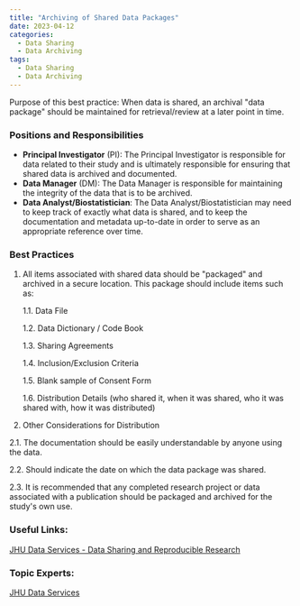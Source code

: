 ```yaml
---
title: "Archiving of Shared Data Packages"
date: 2023-04-12
categories:
  - Data Sharing
  - Data Archiving
tags:
  - Data Sharing
  - Data Archiving
---
```


Purpose of this best practice: When data is shared, an archival "data package" should be maintained for retrieval/review at a later point in time.




### Positions and Responsibilities

  - **Principal Investigator** (PI): The Principal Investigator is responsible for data related to their study and is ultimately responsible for ensuring that shared data is archived and documented.
  - **Data Manager** (DM): The Data Manager is responsible for maintaining the integrity of the data that is to be archived.
  - **Data Analyst/Biostatistician**: The Data Analyst/Biostatistician may need to keep track of exactly what data is shared, and to keep the documentation and metadata up-to-date in order to serve as an appropriate reference over time.




### Best Practices

1. All items associated with shared data should be \"packaged\" and archived in a secure location. This package should include items such as:

    1.1. Data File

    1.2. Data Dictionary / Code Book

    1.3. Sharing Agreements

    1.4. Inclusion/Exclusion Criteria

    1.5. Blank sample of Consent Form

    1.6. Distribution Details (who shared it, when it was shared, who it was shared with, how it was distributed)


2. Other Considerations for Distribution

  2.1. The documentation should be easily understandable by anyone using the data.

  2.2. Should indicate the date on which the data package was shared.

  2.3. It is recommended that any completed research project or data associated with a publication should be packaged and archived for the study's own use.




### Useful Links:

  [JHU Data Services - Data Sharing and Reproducible Research](https://dataservices.library.jhu.edu/resources/#sharing)




### Topic Experts:

[JHU Data Services](https://dataservices.library.jhu.edu)
